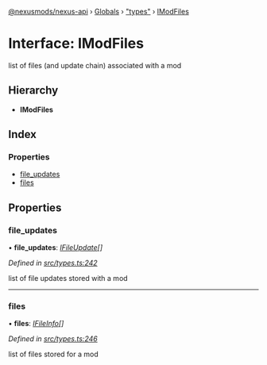 [@nexusmods/nexus-api](../README.md) › [Globals](../globals.md) › ["types"](../modules/_types_.md) › [IModFiles](_types_.imodfiles.md)

# Interface: IModFiles

list of files (and update chain) associated with a mod

## Hierarchy

* **IModFiles**

## Index

### Properties

* [file_updates](_types_.imodfiles.md#file_updates)
* [files](_types_.imodfiles.md#files)

## Properties

###  file_updates

• **file_updates**: *[IFileUpdate](_types_.ifileupdate.md)[]*

*Defined in [src/types.ts:242](https://github.com/Nexus-Mods/node-nexus-api/blob/af3f187/src/types.ts#L242)*

list of file updates stored with a mod

___

###  files

• **files**: *[IFileInfo](_types_.ifileinfo.md)[]*

*Defined in [src/types.ts:246](https://github.com/Nexus-Mods/node-nexus-api/blob/af3f187/src/types.ts#L246)*

list of files stored for a mod
